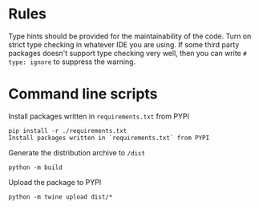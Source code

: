 # Rules

Type hints should be provided for the maintainability of the code. Turn on strict type checking in whatever IDE you are using. If some third party packages doesn't support type checking very well, then you can write `# type: ignore` to suppress the warning.

# Command line scripts

Install packages written in `requirements.txt` from PYPI

```
pip install -r ./requirements.txt
Install packages written in `requirements.txt` from PYPI
```

Generate the distribution archive to `/dist`

```
python -m build
```

Upload the package to PYPI

```
python -m twine upload dist/*
```
